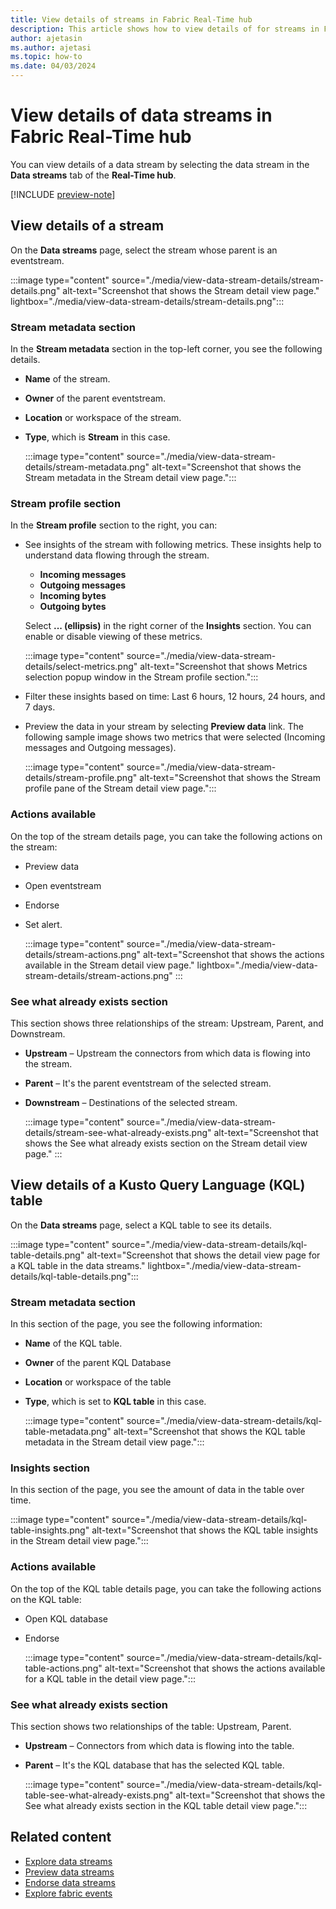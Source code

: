 ```yaml
---
title: View details of streams in Fabric Real-Time hub
description: This article shows how to view details of for streams in Fabric Real-Time hub in either detail view or a table view.
author: ajetasin
ms.author: ajetasi
ms.topic: how-to
ms.date: 04/03/2024
---
```


# View details of data streams in Fabric Real-Time hub
You can view details of a data stream by selecting the data stream in the **Data streams** tab of the **Real-Time hub**.  

[!INCLUDE [preview-note](./includes/preview-note.md)]

## View details of a stream
On the **Data streams** page, select the stream whose parent is an eventstream.

:::image type="content" source="./media/view-data-stream-details/stream-details.png" alt-text="Screenshot that shows the Stream detail view page." lightbox="./media/view-data-stream-details/stream-details.png":::


### Stream metadata section
In the **Stream metadata** section in the top-left corner, you see the following details.

- **Name** of the stream.
- **Owner** of the parent eventstream.
- **Location** or workspace of the stream.
- **Type**, which is **Stream** in this case. 

    :::image type="content" source="./media/view-data-stream-details/stream-metadata.png" alt-text="Screenshot that shows the Stream metadata in the Stream detail view page.":::

### Stream profile section
In the **Stream profile** section to the right, you can: 

- See insights of the stream with following metrics. These insights help to understand data flowing through the stream. 
    - **Incoming messages**
    - **Outgoing messages**
    - **Incoming bytes**
    - **Outgoing bytes**
    
    Select **... (ellipsis)** in the right corner of the **Insights** section. You can enable or disable viewing of these metrics. 
    
    :::image type="content" source="./media/view-data-stream-details/select-metrics.png" alt-text="Screenshot that shows Metrics selection popup window in the Stream profile section.":::    
- Filter these insights based on time:  Last 6 hours, 12 hours, 24 hours, and 7 days. 
- Preview the data in your stream by selecting **Preview data** link. The following sample image shows two metrics that were selected (Incoming messages and Outgoing messages).

    :::image type="content" source="./media/view-data-stream-details/stream-profile.png" alt-text="Screenshot that shows the Stream profile pane of the Stream detail view page.":::


### Actions available
On the top of the stream details page, you can take the following actions on the stream: 

- Preview data
- Open eventstream
- Endorse
- Set alert.  

    :::image type="content" source="./media/view-data-stream-details/stream-actions.png" alt-text="Screenshot that shows the actions available in the Stream detail view page." lightbox="./media/view-data-stream-details/stream-actions.png" :::


### See what already exists section
This section shows three relationships of the stream: Upstream, Parent, and Downstream. 

- **Upstream** – Upstream the connectors from which data is flowing into the stream. 
- **Parent** – It's the parent eventstream of the selected stream. 
- **Downstream** – Destinations of the selected stream. 

    :::image type="content" source="./media/view-data-stream-details/stream-see-what-already-exists.png" alt-text="Screenshot that shows the See what already exists section on the Stream detail view page." :::


## View details of a Kusto Query Language (KQL) table
On the **Data streams** page, select a KQL table to see its details.

:::image type="content" source="./media/view-data-stream-details/kql-table-details.png" alt-text="Screenshot that shows the detail view page for a KQL table in the data streams." lightbox="./media/view-data-stream-details/kql-table-details.png":::

### Stream metadata section
In this section of the page, you see the following information:

- **Name** of the KQL table.
- **Owner** of the parent KQL Database
- **Location** or workspace of the table 
- **Type**, which is set to **KQL table** in this case. 

    :::image type="content" source="./media/view-data-stream-details/kql-table-metadata.png" alt-text="Screenshot that shows the KQL table metadata in the Stream detail view page.":::

### Insights section
In this section of the page, you see the amount of data in the table over time. 

:::image type="content" source="./media/view-data-stream-details/kql-table-insights.png" alt-text="Screenshot that shows the KQL table insights in the Stream detail view page.":::

### Actions available
On the top of the KQL table details page, you can take the following actions on the KQL table:

- Open KQL database
- Endorse 

    :::image type="content" source="./media/view-data-stream-details/kql-table-actions.png" alt-text="Screenshot that shows the actions available for a KQL table in the detail view page.":::

### See what already exists section

This section shows two relationships of the table: Upstream, Parent. 

- **Upstream** – Connectors from which data is flowing into the table. 
- **Parent** – It's the KQL database that has the selected KQL table.

    :::image type="content" source="./media/view-data-stream-details/kql-table-see-what-already-exists.png" alt-text="Screenshot that shows the See what already exists section in the KQL table detail view page.":::

## Related content

- [Explore data streams](explore-data-streams.md)
- [Preview data streams](preview-data-streams.md)
- [Endorse data streams](endorse-data-streams.md)
- [Explore fabric events](explore-fabric-events.md)